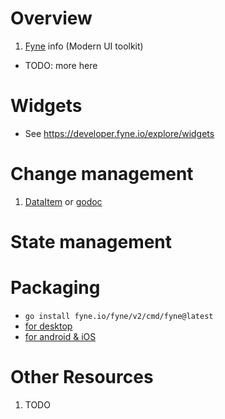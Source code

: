 # Overview
1. [Fyne](https://fyne.io/) info (Modern UI toolkit)


- TODO: more here

# Widgets
- See https://developer.fyne.io/explore/widgets

# Change management
1. [DataItem](https://developer.fyne.io/api/v2.2/data/binding/dataitem.html#type-dataitem) or [godoc](https://pkg.go.dev/fyne.io/fyne/v2/data/binding#DataItem)


# State management


# Packaging
- `go install fyne.io/fyne/v2/cmd/fyne@latest`
- [for desktop](https://developer.fyne.io/started/packaging#packaging-for-desktop)
- [for android & iOS](https://developer.fyne.io/started/mobile#packaging-mobile-apps)


# Other Resources
1. TODO